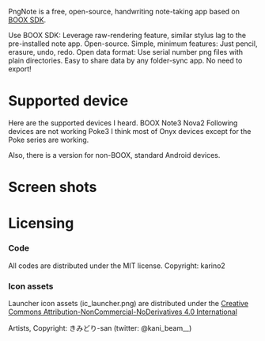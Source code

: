 PngNote is a free, open-source, handwriting note-taking app based on [BOOX SDK](https://github.com/onyx-intl/OnyxAndroidDemo/blob/master/doc/Onyx-Pen-SDK.md).

Use BOOX SDK: Leverage raw-rendering feature, similar stylus lag to the pre-installed note app.
Open-source.
Simple, minimum features: Just pencil, erasure, undo, redo.
Open data format: Use serial number png files with plain directories. Easy to share data by any folder-sync app. No need to export!

# Supported device

Here are the supported devices I heard.
BOOX Note3
Nova2
Following devices are not working
Poke3
I think most of Onyx devices except for the Poke series are working.

Also, there is a version for non-BOOX, standard Android devices.

# Screen shots



# Licensing

### Code

All codes are distributed under the MIT license.
Copyright: karino2

### Icon assets

Launcher icon assets (ic_launcher.png) are distributed under the [Creative Commons Attribution-NonCommercial-NoDerivatives 4.0 International](https://creativecommons.org/licenses/by-nc-nd/4.0/)

Artists, Copyright: きみどり-san (twitter: @kani_beam__)

